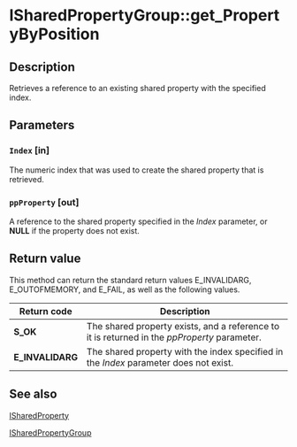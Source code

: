 # ISharedPropertyGroup::get_PropertyByPosition

## Description

Retrieves a reference to an existing shared property with the specified index.

## Parameters

### `Index` [in]

The numeric index that was used to create the shared property that is retrieved.

### `ppProperty` [out]

A reference to the shared property specified in the *Index* parameter, or **NULL** if the property does not exist.

## Return value

This method can return the standard return values E_INVALIDARG, E_OUTOFMEMORY, and E_FAIL, as well as the following values.

| Return code | Description |
| --- | --- |
| **S_OK** | The shared property exists, and a reference to it is returned in the *ppProperty* parameter. |
| **E_INVALIDARG** | The shared property with the index specified in the *Index* parameter does not exist. |

## See also

[ISharedProperty](https://learn.microsoft.com/windows/desktop/api/comsvcs/nn-comsvcs-isharedproperty)

[ISharedPropertyGroup](https://learn.microsoft.com/windows/desktop/api/comsvcs/nn-comsvcs-isharedpropertygroup)